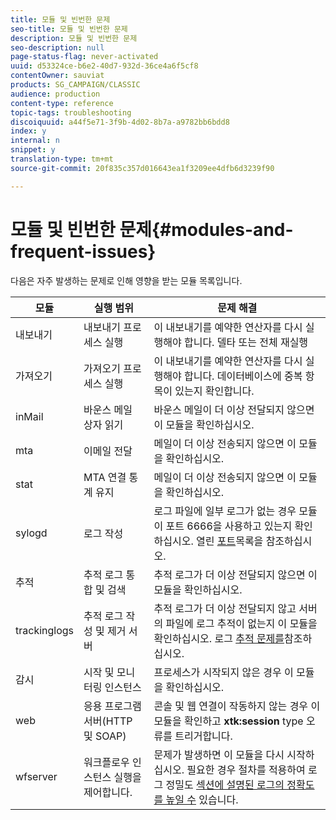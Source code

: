 ```yaml
---
title: 모듈 및 빈번한 문제
seo-title: 모듈 및 빈번한 문제
description: 모듈 및 빈번한 문제
seo-description: null
page-status-flag: never-activated
uuid: d53324ce-b6e2-40d7-932d-36ce4a6f5cf8
contentOwner: sauviat
products: SG_CAMPAIGN/CLASSIC
audience: production
content-type: reference
topic-tags: troubleshooting
discoiquuid: a44f5e71-3f9b-4d02-8b7a-a9782bb6bdd8
index: y
internal: n
snippet: y
translation-type: tm+mt
source-git-commit: 20f835c357d016643ea1f3209ee4dfb6d3239f90

---
```



# 모듈 및 빈번한 문제{#modules-and-frequent-issues}

다음은 자주 발생하는 문제로 인해 영향을 받는 모듈 목록입니다.

<table> 
 <thead> 
  <tr> 
   <th> 모듈 </th> 
   <th> 실행 범위 </th> 
   <th> 문제 해결 </th> 
  </tr> 
 </thead> 
 <tbody> 
  <tr> 
   <td> 내보내기 </td> 
   <td> 내보내기 프로세스 실행<br /> </td> 
   <td> 이 내보내기를 예약한 연산자를 다시 실행해야 합니다. 델타 또는 전체 재실행<br /> </td> 
  </tr> 
  <tr> 
   <td> 가져오기 </td> 
   <td> 가져오기 프로세스 실행<br /> </td> 
   <td> 이 내보내기를 예약한 연산자를 다시 실행해야 합니다. 데이터베이스에 중복 항목이 있는지 확인합니다.<br /> </td> 
  </tr> 
  <tr> 
   <td> inMail </td> 
   <td> 바운스 메일 상자 읽기<br /> </td> 
   <td> 바운스 메일이 더 이상 전달되지 않으면 이 모듈을 확인하십시오.<br /> </td> 
  </tr> 
  <tr> 
   <td> mta </td> 
   <td> 이메일 전달<br /> </td> 
   <td> 메일이 더 이상 전송되지 않으면 이 모듈을 확인하십시오.<br /> </td> 
  </tr> 
  <tr> 
   <td> stat </td> 
   <td> MTA 연결 통계 유지<br /> </td> 
   <td> 메일이 더 이상 전송되지 않으면 이 모듈을 확인하십시오.<br /> </td> 
  </tr> 
  <tr> 
   <td> sylogd </td> 
   <td> 로그 작성<br /> </td> 
   <td> 로그 파일에 일부 로그가 없는 경우 모듈이 포트 6666을 사용하고 있는지 확인하십시오. 열린 <a href="../../production/using/general-architecture.md#list-of-open-ports" target="_blank">포트</a>목록을 참조하십시오.<br /> </td> 
  </tr> 
  <tr> 
   <td> 추적 </td> 
   <td> 추적 로그 통합 및 검색<br /> </td> 
   <td> 추적 로그가 더 이상 전달되지 않으면 이 모듈을 확인하십시오.<br /> </td> 
  </tr> 
  <tr> 
   <td> trackinglogs </td> 
   <td> 추적 로그 작성 및 제거 서버<br /> </td> 
   <td> 추적 로그가 더 이상 전달되지 않고 서버의 파일에 로그 추적이 없는지 이 모듈을 확인하십시오. 로그 <a href="../../production/using/tracking-logs-issues.md" target="_blank">추적 문제를</a>참조하십시오.<br /> </td> 
  </tr> 
  <tr> 
   <td> 감시 </td> 
   <td> 시작 및 모니터링 인스턴스<br /> </td> 
   <td> 프로세스가 시작되지 않은 경우 이 모듈을 확인하십시오.<br /> </td> 
  </tr> 
  <tr> 
   <td> web </td> 
   <td> 응용 프로그램 서버(HTTP 및 SOAP)<br /> </td> 
   <td> 콘솔 및 웹 연결이 작동하지 않는 경우 이 모듈을 확인하고 <strong>xtk:session</strong> type 오류를 트리거합니다.<br /> </td> 
  </tr> 
  <tr> 
   <td> wfserver </td> 
   <td> 워크플로우 인스턴스 실행을 제어합니다.<br /> </td> 
   <td> 문제가 발생하면 이 모듈을 다시 시작하십시오. 필요한 경우 절차를 적용하여 로그 정밀도 <a href="../../production/using/log-precision.md" target="_blank">섹션에 설명된 로그의 정확도를 높일 수</a> 있습니다.<br /> </td> 
  </tr> 
 </tbody> 
</table>

